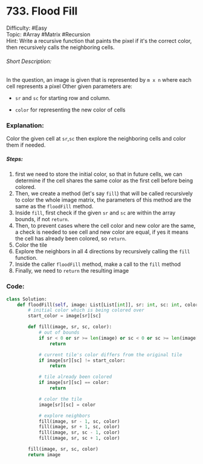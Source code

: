 # 733. Flood Fill

Difficulty: #Easy  
Topic: #Array #Matrix #Recursion  
Hint: Write a recursive function that paints the pixel if it's the correct color, then recursively calls the neighboring cells.

###### Short Description:
In the question, an image is given that is represented by `m x n` where each cell represents a pixel
Other given parameters are:

- `sr` and `sc` for starting row and column.

* `color` for representing the new color of cells

### Explanation:

Color the given cell at `sr`,`sc` then explore the neighboring cells and color them if needed.

##### Steps:

1. first we need to store the initial color, so that in future cells, we can determine if the cell shares the same color as the first cell before being colored.
2. Then, we create a method (let's say `fill`) that will be called recursively to color the whole image matrix, the parameters of this method are the same as the `floodFill` method.
3. Inside `fill`, first check if the given `sr` and `sc` are within the array bounds, if not `return`.
4. Then, to prevent cases where the cell color and new color are the same, a check is needed to see cell and new color are equal, if yes it means the cell has already been colored, so `return`.
5. Color the tile
6. Explore the neighbors in all 4 directions by recursively calling the `fill` function.
7. Inside the caller `floodFill` method, make a call to the `fill` method
8. Finally, we need to `return` the resulting image

### Code:

```python
class Solution:
    def floodFill(self, image: List[List[int]], sr: int, sc: int, color: int) -> List[List[int]]:
        # initial color which is being colored over
        start_color = image[sr][sc]

        def fill(image, sr, sc, color):
            # out of bounds
            if sr < 0 or sr >= len(image) or sc < 0 or sc >= len(image[0]):
                return

            # current tile's color differs from the original tile
            if image[sr][sc] != start_color:
                return

            # tile already been colored
            if image[sr][sc] == color:
                return

            # color the tile
            image[sr][sc] = color

            # explore neighbors
            fill(image, sr - 1, sc, color)
            fill(image, sr + 1, sc, color)
            fill(image, sr, sc - 1, color)
            fill(image, sr, sc + 1, color)

        fill(image, sr, sc, color)
        return image
```
